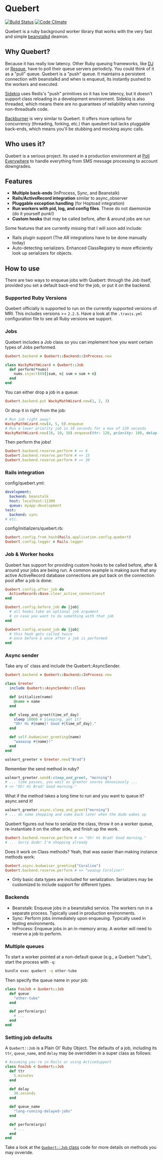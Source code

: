 # Quebert

[![Build Status](https://travis-ci.org/polleverywhere/quebert.png?branch=master)](https://travis-ci.org/polleverywhere/quebert) [![Code Climate](https://codeclimate.com/github/polleverywhere/quebert/badges/gpa.svg)](https://codeclimate.com/github/polleverywhere/quebert)

Quebert is a ruby background worker library that works with the very fast and simple [beanstalkd](http://kr.github.io/beanstalkd/) deamon.

## Why Quebert?

Because it has really low latency. Other Ruby queuing frameworks, like [DJ](https://github.com/collectiveidea/delayed_job) or [Resque](https://github.com/resque/resque), have to poll their queue servers periodicly. You could think of it as a "pull" queue. Quebert is a "push" queue. It maintains a persistent connection with beanstalkd and when is enqueud, its instantly pushed to the workers and executed.

[Sidekiq](http://sidekiq.org) uses Redis's "push" primitives so it has low latency, but it doesn't support class reloading in a development environment. Sidekiq is also threaded, which means there are no guarantees of reliability when running non-threadsafe code.

[Backburner](https://github.com/nesquena/backburner) is very similar to Quebert. It offers more options for concurrency (threading, forking, etc.) than queubert but lacks pluggable back-ends, which means you'll be stubbing and mocking async calls.

## Who uses it?

Quebert is a serious project. Its used in a production environment at [Poll Everywhere](https://www.polleverywhere.com/) to handle everything from SMS message processing to account downgrades.

## Features

* **Multiple back-ends** (InProcess, Sync, and Beanstalk)
* **Rails/ActiveRecord integration** similar to async_observer
* **Pluggable exception handling** (for Hoptoad integration)
* **Run workers with pid, log, and config files**. These do not daemonize (do it yourself punk!)
* **Custom hooks** that may be called before, after & around jobs are run

Some features that are currently *missing* that I will soon add include:

* Rails plugin support (The AR integrations have to be done manually today)
* Auto-detecting serializers. Enhanced ClassRegistry to more efficiently look up serializers for objects.

## How to use

There are two ways to enqueue jobs with Quebert: through the Job itself, provided you set a default back-end for the job, or put it on the backend.

### Supported Ruby Versions

Quebert officially is supported to run on the currently supported versions of MRI.
This includes versions >= `2.2.5`. Have a look at the `.travis.yml` configuration file to see all Ruby versions we support.

### Jobs

Quebert includes a Job class so you can implement how you want certain types of Jobs performed.

```ruby
Quebert.backend = Quebert::Backend::InProcess.new

class WackyMathWizard < Quebert::Job
  def perform(*nums)
    nums.inject(0){|sum, n| sum = sum + n}
  end
end
```

You can either drop a job in a queue:

```ruby
Quebert.backend.put WackyMathWizard.new(1, 2, 3)
```

Or drop it in right from the job:

```ruby
# Run job right away!
WackyMathWizard.new(4, 5, 6).enqueue
# Run a lower priority job in 10 seconds for a max of 120 seconds
WackyMathWizard.new(10, 10, 10).enqueue(ttr: 120, priority: 100, delay: 10)
```

Then perform the jobs!

```ruby
Quebert.backend.reserve.perform # => 6
Quebert.backend.reserve.perform # => 15
Quebert.backend.reserve.perform # => 30
```

### Rails integration

config/quebert.yml:

```yaml
development:
  backend: beanstalk
  host: localhost:11300
  queue: myapp-development
test:
  backend: sync
# etc.
```

config/initializers/quebert.rb:

```ruby
Quebert.config.from_hash(Rails.application.config.quebert)
Quebert.config.logger = Rails.logger
```

### Job & Worker hooks

Quebert has support for providing custom hooks to be called before, after & around your jobs are being run.
A common example is making sure that any active ActiveRecord database connections are put back on the connection pool after a job is done:

```ruby
Quebert.config.after_job do
  ActiveRecord::Base.clear_active_connections!
end

Quebert.config.before_job do |job|
  # all hooks take an optional job argument
  # in case you want to do something with that job
end

Quebert.config.around_job do |job|
  # this hook gets called twice
  # once before & once after a job is performed
end
```

### Async sender

Take any ol' class and include the Quebert::AsyncSender.

```ruby
Quebert.backend = Quebert::Backend::InProcess.new

class Greeter
  include Quebert::AsyncSender::Class

  def initialize(name)
    @name = name
  end

  def sleep_and_greet(time_of_day)
    sleep 10000 # Sleeping, get it?
    "Oh! Hi #{name}! Good #{time_of_day}."
  end

  def self.budweiser_greeting(name)
    "waaazup #{name}!"
  end
end

walmart_greeter = Greeter.new("Brad")
```

Remember the send method in ruby?

```ruby
walmart_greeter.send(:sleep_and_greet, "morning")
# ... time passes, you wait as greeter snores obnoxiously ...
# => "Oh! Hi Brad! Good morning."
```

What if the method takes a long time to run and you want to queue it? async.send it!

```ruby
walmart_greeter.async.sleep_and_greet("morning")
# ... do some shopping and come back later when the dude wakes up
```

Quebert figures out how to serialize the class, throw it on a worker queue, re-instantiate it on the other side, and finish up the work.

```ruby
Quebert.backend.reserve.perform # => "Oh! Hi Brad! Good morning."
# ... Sorry dude! I'm shopping already
```

Does it work on Class methods? Yeah, that was easier than making instance methods work:

```ruby
Quebert.async.budweiser_greeting("Coraline")
Quebert.backend.reserve.perform # => "waazup Coraline!"
```

* Only basic data types are included for serialization. Serializers may be customized to include support for different types.

### Backends

* Beanstalk: Enqueue jobs in a beanstalkd service. The workers run in a separate process. Typically used in production environments.
* Sync: Perform jobs immediately upon enqueuing. Typically used in testing environments.
* InProcess: Enqueue jobs in an in-memory array. A worker will need to reserve a job to perform.

### Multiple queues

To start a worker pointed at a non-default queue (e.g., a Quebert "tube"), start the process with `-q`:

```sh
bundle exec quebert -q other-tube
```

Then specify the queue name in your job:

```ruby
class FooJob < Quebert::Job
  def queue
    "other-tube"
  end

  def perform(args)
    # ...
  end
end
```

### Setting job defaults

A `Quebert::Job` is a Plain Ol' Ruby Object. The defaults of a job, including its `ttr`, `queue_name`, and `delay` may be overridden in a super class as follows:

```ruby
# Assuming you're in Rails or using ActiveSupport
class FooJob < Quebert::Job
  def ttr
    5.minutes
  end

  def delay
    30.seconds
  end

  def queue_name
    "long-running-delayed-jobs"
  end

  def perform(args)
    # ...
  end
end
```

Take a look at the [`Quebert::Job` class](https://github.com/polleverywhere/quebert/blob/master/lib/quebert/job.rb) code for more details on methods you may ovveride.
